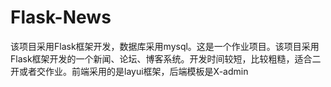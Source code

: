 # Flask-News
该项目采用Flask框架开发，数据库采用mysql。这是一个作业项目。该项目采用Flask框架开发的一个新闻、论坛、博客系统。开发时间较短，比较粗糙，适合二开或者交作业。前端采用的是layui框架，后端模板是X-admin
